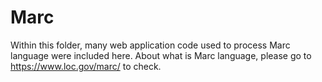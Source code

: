 # Marc

Within this folder, many web application code used to process Marc language were included here.
About what is Marc language, please go to https://www.loc.gov/marc/  to check.
